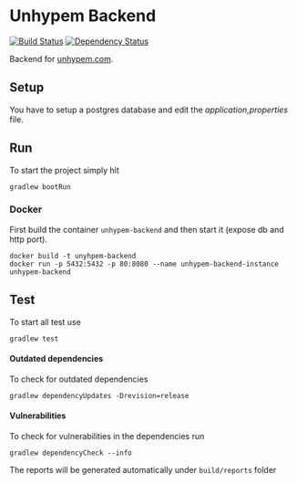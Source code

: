 # Unhypem Backend

[![Build Status](https://img.shields.io/travis/feedm3/unhypem-backend.svg?style=flat-square)](https://travis-ci.org/feedm3/unhypem-backend)
[![Dependency Status](https://dependencyci.com/github/feedm3/unhypem-backend/badge?style=flat-square)](https://dependencyci.com/github/feedm3/unhypem-backend)

Backend for [unhypem.com](https://unhypem.com).

## Setup

You have to setup a postgres database and edit the _application,properties_ file.

## Run

To start the project simply hit
```
gradlew bootRun
```

### Docker

First build the container `unhypem-backend` and then start it (expose db and http port).

``` 
docker build -t unyhpem-backend
docker run -p 5432:5432 -p 80:8080 --name unhypem-backend-instance unhypem-backend
```

## Test

To start all test use
```
gradlew test
```

#### Outdated dependencies

To check for outdated dependencies
```
gradlew dependencyUpdates -Drevision=release
```

#### Vulnerabilities

To check for vulnerabilities in the dependencies run
```
gradlew dependencyCheck --info
```
The reports will be generated automatically under `build/reports` folder
